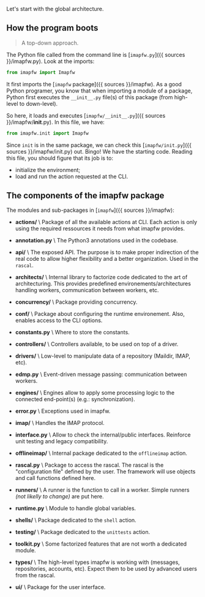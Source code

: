 
Let's start with the global architecture.

## How the program boots

> A top-down approach.

The Python file called from the command line is [`imapfw.py`]({{ sources }}/imapfw.py). Look at the imports:

``` python
from imapfw import Imapfw
```

It first imports the [`imapfw` package]({{ sources }}/imapfw). As a good Python programer, you know that when importing a module of a package, Python first executes the `__init__.py` file(s) of this package (from high-level to down-level).

So here, it loads and executes [`imapfw/__init__.py`]({{ sources }}/imapfw/__init__.py). In this file, we have:

``` python
from imapfw.init import Imapfw
```

Since `init` is in the same package, we can check this [`imapfw/init.py`]({{ sources }}/imapfw/init.py) out. Bingo! We have the starting code. Reading this file, you should figure that its job is to:

* initialize the environment;
* load and run the action requested at the CLI.


## The components of the imapfw package

The modules and sub-packages in [`imapfw`]({{ sources }}/imapfw):

* **actions/** \\
Package of all the available actions at CLI. Each action is only using the required ressources it needs from what imapfw provides.

* **annotation.py** \\
The Python3 annotations used in the codebase.

* **api/** \\
The exposed API. The purpose is to make proper indirection of the real code to allow higher flexibility and a better organization. Used in the `rascal`.

* **architects/** \\
Internal library to factorize code dedicated to the art of architecturing. This provides predefined environements/architectures handling workers, communication between workers, etc.

* **concurrency/** \\
Package providing concurrency.

* **conf/** \\
Package about configuring the runtime environement. Also, enables access to the CLI options.

* **constants.py** \\
Where to store the constants.

* **controllers/** \\
Controllers available, to be used on top of a driver.

* **drivers/** \\
Low-level to manipulate data of a repository (Maildir, IMAP, etc).

* **edmp.py** \\
Event-driven message passing: communication between workers.

* **engines/** \\
Engines allow to apply some processing logic to the connected end-point(s) (e.g.: synchronization).

* **error.py** \\
Exceptions used in imapfw.

* **imap/** \\
Handles the IMAP protocol.

* **interface.py** \\
Allow to check the internal/public interfaces. Reinforce unit testing and legacy compatibility.

* **offlineimap/** \\
Internal package dedicated to the `offlineimap` action.

* **rascal.py** \\
Package to access the rascal. The rascal is the "configuration file" defined by the user. The framework will use objects and call functions defined here.

* **runners/** \\
A runner is the function to call in a worker. Simple runners *(not likelly to change)* are put here.

* **runtime.py** \\
Module to handle global variables.

* **shells/** \\
Package dedicated to the `shell` action.

* **testing/** \\
Package dedicated to the `unittests` action.

* **toolkit.py** \\
Some factorized features that are not worth a dedicated module.

* **types/** \\
The high-level types imapfw is working with (messages, repositories, accounts, etc). Expect them to be used by advanced users from the rascal.

* **ui/** \\
Package for the user interface.

